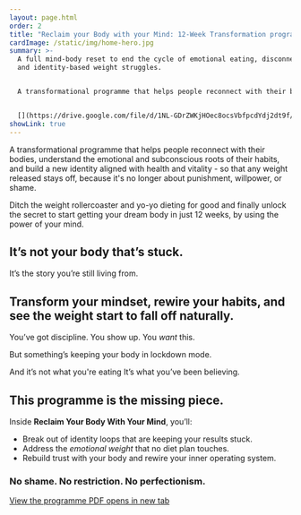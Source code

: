 ```yaml
---
layout: page.html
order: 2
title: "Reclaim your Body with your Mind: 12-Week Transformation programme"
cardImage: /static/img/home-hero.jpg
summary: >-
  A full mind-body reset to end the cycle of emotional eating, disconnection,
  and identity-based weight struggles.


  A transformational programme that helps people reconnect with their bodies, understand the emotional and subconscious roots of their habits, and build a new identity aligned with health and vitality - so that any weight released stays off, because it's no longer about punishment, willpower, or shame.


  [](https://drive.google.com/file/d/1NL-GDrZWKjHOec8ocsVbfpcdYdj2dt9f/view?usp=drive_link)
showLink: true
---
```

A transformational programme that helps people reconnect with their bodies, understand the emotional and subconscious roots of their habits, and build a new identity aligned with health and vitality - so that any weight released stays off, because it's no longer about punishment, willpower, or shame.

Ditch the weight rollercoaster and yo-yo dieting for good and finally unlock the secret to start getting your dream body in just 12 weeks, by using the power of your mind.

## It’s not your body that’s stuck.

It’s the story you’re still living from.

## Transform your mindset, rewire your habits, and see the weight start to fall off naturally.

You’ve got discipline.
You show up.
You *want* this.

But something’s keeping your body in lockdown mode.

And it’s not what you're eating 
It’s what you’ve been believing.

## This programme is the missing piece.

Inside **Reclaim Your Body With Your Mind**, you’ll:

* Break out of identity loops that are keeping your results stuck.
* Address the *emotional weight* that no diet plan touches.
* Rebuild trust with your body and rewire your inner operating system.

### No shame. No restriction. No perfectionism.

<a href="https://drive.google.com/file/d/1NL-GDrZWKjHOec8ocsVbfpcdYdj2dt9f/view" class="btn" target="_blank" rel="noopener noreferrer">View the programme PDF <span class="sr-only">opens in new tab</span></a>

[](https://drive.google.com/file/d/1NL-GDrZWKjHOec8ocsVbfpcdYdj2dt9f/view?usp=drive_link)
